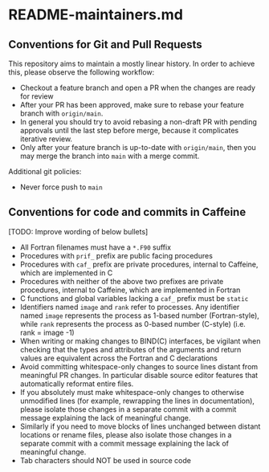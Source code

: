 README-maintainers.md
========


Conventions for Git and Pull Requests
-------------
This repository aims to maintain a mostly linear history. In order to achieve this, please
observe the following workflow:
* Checkout a feature branch and open a PR when the changes are ready for review
* After your PR has been approved, make sure to rebase your feature branch with `origin/main`.
* In general you should try to avoid rebasing a non-draft PR with pending approvals until the
  last step before merge, because it complicates iterative review.
* Only after your feature branch is up-to-date with `origin/main`, then you may merge the branch
  into `main` with a merge commit.

Additional git policies:
* Never force push to `main`


Conventions for code and commits in Caffeine
-------------
[TODO: Improve wording of below bullets]
* All Fortran filenames must have a `*.F90` suffix
* Procedures with `prif_` prefix are public facing procedures
* Procedures with `caf_` prefix are private procedures,
  internal to Caffeine, which are implemented in C
* Procedures with neither of the above two prefixes are private procedures,
  internal to Caffeine, which are implemented in Fortran
* C functions and global variables lacking a `caf_` prefix must be `static`
* Identifiers named `image` and `rank` refer to processes. Any identifier named `image` represents
  the process as 1-based number (Fortran-style), while `rank` represents the process as 0-based
  number (C-style) (i.e. rank = image -1)
* When writing or making changes to BIND(C) interfaces, be vigilant when checking that the types
  and attributes of the arguments and return values are equivalent across the Fortran and
  C declarations
* Avoid committing whitespace-only changes to source lines distant from meaningful PR changes. In
  particular disable source editor features that automatically reformat entire files.
* If you absolutely must make whitespace-only changes to otherwise unmodified lines
  (for example, rewrapping the lines in documentation), please isolate those changes
  in a separate commit with a commit message explaining the lack of meaningful change.
* Similarly if you need to move blocks of lines unchanged between distant locations or rename files,
  please also isolate those changes in a separate commit with a commit message 
  explaining the lack of meaningful change.
* Tab characters should NOT be used in source code
